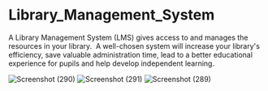 # Library_Management_System
 A Library Management System (LMS) gives access to and manages the resources in your library. ​ A well-chosen system will increase your library's efficiency, save valuable administration time, lead to a better educational experience for pupils and help develop independent learning.
 
 ![Screenshot (290)](https://user-images.githubusercontent.com/58943594/202209906-850f6b1e-8f41-4f86-8934-0204bb0307d2.png)
![Screenshot (291)](https://user-images.githubusercontent.com/58943594/202209987-44309eb1-78b6-498e-96be-a4ad5a6955e1.png)
![Screenshot (289)](https://user-images.githubusercontent.com/58943594/202210113-396b1bd1-5149-4c4e-9d44-bbd7e6ad6f55.png)

